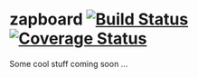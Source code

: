 zapboard [![Build Status](https://travis-ci.org/AgileAce/zapboard.png?branch=master)](https://travis-ci.org/AgileAce/zapboard)[![Coverage Status](https://coveralls.io/repos/AgileAce/zapboard/badge.png)](https://coveralls.io/r/AgileAce/zapboard)
========
Some cool stuff coming soon ...